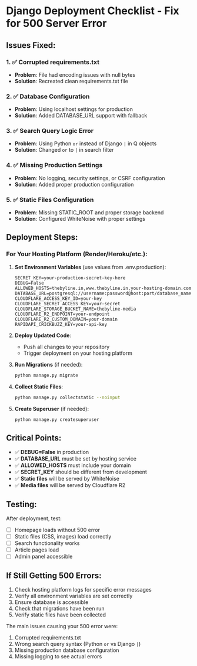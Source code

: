 # Django Deployment Checklist - Fix for 500 Server Error

## Issues Fixed:

### 1. ✅ Corrupted requirements.txt
- **Problem**: File had encoding issues with null bytes
- **Solution**: Recreated clean requirements.txt file

### 2. ✅ Database Configuration
- **Problem**: Using localhost settings for production
- **Solution**: Added DATABASE_URL support with fallback

### 3. ✅ Search Query Logic Error
- **Problem**: Using Python `or` instead of Django `|` in Q objects
- **Solution**: Changed `or` to `|` in search filter

### 4. ✅ Missing Production Settings
- **Problem**: No logging, security settings, or CSRF configuration
- **Solution**: Added proper production configuration

### 5. ✅ Static Files Configuration
- **Problem**: Missing STATIC_ROOT and proper storage backend
- **Solution**: Configured WhiteNoise with proper settings

## Deployment Steps:

### For Your Hosting Platform (Render/Heroku/etc.):

1. **Set Environment Variables** (use values from .env.production):
   ```
   SECRET_KEY=your-production-secret-key-here
   DEBUG=False
   ALLOWED_HOSTS=thebyline.in,www.thebyline.in,your-hosting-domain.com
   DATABASE_URL=postgresql://username:password@host:port/database_name
   CLOUDFLARE_ACCESS_KEY_ID=your-key
   CLOUDFLARE_SECRET_ACCESS_KEY=your-secret
   CLOUDFLARE_STORAGE_BUCKET_NAME=thebyline-media
   CLOUDFLARE_R2_ENDPOINT=your-endpoint
   CLOUDFLARE_R2_CUSTOM_DOMAIN=your-domain
   RAPIDAPI_CRICKBUZZ_KEY=your-api-key
   ```

2. **Deploy Updated Code**:
   - Push all changes to your repository
   - Trigger deployment on your hosting platform

3. **Run Migrations** (if needed):
   ```bash
   python manage.py migrate
   ```

4. **Collect Static Files**:
   ```bash
   python manage.py collectstatic --noinput
   ```

5. **Create Superuser** (if needed):
   ```bash
   python manage.py createsuperuser
   ```

## Critical Points:

- ✅ **DEBUG=False** in production
- ✅ **DATABASE_URL** must be set by hosting service
- ✅ **ALLOWED_HOSTS** must include your domain
- ✅ **SECRET_KEY** should be different from development
- ✅ **Static files** will be served by WhiteNoise
- ✅ **Media files** will be served by Cloudflare R2

## Testing:

After deployment, test:
- [ ] Homepage loads without 500 error
- [ ] Static files (CSS, images) load correctly
- [ ] Search functionality works
- [ ] Article pages load
- [ ] Admin panel accessible

## If Still Getting 500 Errors:

1. Check hosting platform logs for specific error messages
2. Verify all environment variables are set correctly
3. Ensure database is accessible
4. Check that migrations have been run
5. Verify static files have been collected

The main issues causing your 500 error were:
1. Corrupted requirements.txt
2. Wrong search query syntax (Python `or` vs Django `|`)
3. Missing production database configuration
4. Missing logging to see actual errors